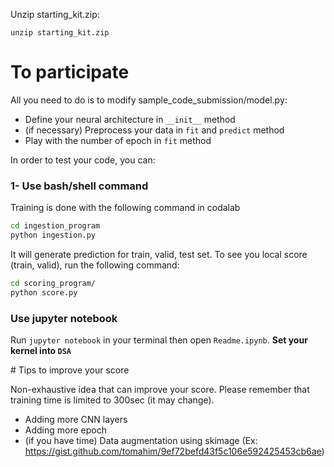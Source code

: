 
Unzip starting_kit.zip:

```
unzip starting_kit.zip
```


# To participate

All you need to do is to modify sample_code_submission/model.py:
* Define your neural architecture in `__init__` method
* (if necessary) Preprocess your data in `fit` and `predict` method
* Play with the number of epoch in `fit` method

In order to test your code, you can:


### 1- Use bash/shell command
Training is done with the following command in codalab
```bash
cd ingestion_program
python ingestion.py
```

It will generate prediction for train, valid, test set. To see you local score (train, valid), run the following command:
```bash
cd scoring_program/
python score.py
```


### Use jupyter notebook
Run `jupyter notebook` in your terminal then open `Readme.ipynb`.
<b>Set your kernel into `DSA`</b>


# Tips to improve your score

Non-exhaustive idea that can improve your score. Please remember that training time is limited to 300sec (it may change).
* Adding more CNN layers
* Adding more epoch
* (if you have time) Data augmentation using skimage (Ex: https://gist.github.com/tomahim/9ef72befd43f5c106e592425453cb6ae)
